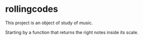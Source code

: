 # rollingcodes

This project is an object of study of music.

Starting by a function that returns the right notes inside its scale. 
